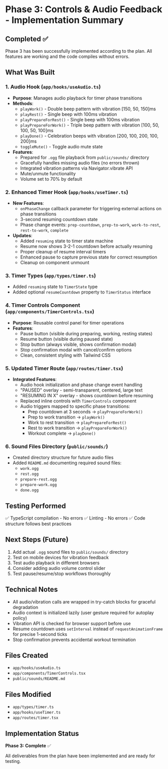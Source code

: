 # Phase 3: Controls & Audio Feedback - Implementation Summary

## Completed ✅

Phase 3 has been successfully implemented according to the plan. All features are working and the code compiles without errors.

## What Was Built

### 1. Audio Hook (`app/hooks/useAudio.ts`)
- **Purpose**: Manages audio playback for timer phase transitions
- **Methods**:
  - `playWork()` - Double beep pattern with vibration [150, 50, 150]ms
  - `playRest()` - Single beep with 100ms vibration
  - `playPrepareForRest()` - Single beep with 100ms vibration
  - `playPrepareForWork()` - Triple beep pattern with vibration [100, 50, 100, 50, 100]ms
  - `playDone()` - Celebration beeps with vibration [200, 100, 200, 100, 200]ms
  - `toggleMute()` - Toggle audio mute state
- **Features**:
  - Prepared for `.ogg` file playback from `public/sounds/` directory
  - Gracefully handles missing audio files (no errors thrown)
  - Integrated vibration patterns via Navigator.vibrate API
  - Mute/unmute functionality
  - Volume set to 70% by default

### 2. Enhanced Timer Hook (`app/hooks/useTimer.ts`)
- **New Features**:
  - `onPhaseChange` callback parameter for triggering external actions on phase transitions
  - 3-second resuming countdown state
  - Phase change events: `prep-countdown`, `prep-to-work`, `work-to-rest`, `rest-to-work`, `complete`
- **Updates**:
  - Added `resuming` state to timer state machine
  - Resume now shows 3-2-1 countdown before actually resuming
  - Proper cleanup of resume interval timers
  - Enhanced pause to capture previous state for correct resumption
  - Cleanup on component unmount

### 3. Timer Types (`app/types/timer.ts`)
- Added `resuming` state to `TimerState` type
- Added optional `resumeCountdown` property to `TimerStatus` interface

### 4. Timer Controls Component (`app/components/TimerControls.tsx`)
- **Purpose**: Reusable control panel for timer operations
- **Features**:
  - Pause button (visible during preparing, working, resting states)
  - Resume button (visible during paused state)
  - Stop button (always visible, shows confirmation modal)
  - Stop confirmation modal with cancel/confirm options
  - Clean, consistent styling with Tailwind CSS

### 5. Updated Timer Route (`app/routes/timer.tsx`)
- **Integrated Features**:
  - Audio hook initialization and phase change event handling
  - "PAUSED" overlay - semi-transparent, centered, large text
  - "RESUMING IN X" overlay - shows countdown before resuming
  - Replaced inline controls with `TimerControls` component
  - Audio triggers mapped to specific phase transitions:
    - Prep countdown at 3 seconds → `playPrepareForWork()`
    - Prep to work transition → `playWork()`
    - Work to rest transition → `playPrepareForRest()`
    - Rest to work transition → `playPrepareForWork()`
    - Workout complete → `playDone()`

### 6. Sound Files Directory (`public/sounds/`)
- Created directory structure for future audio files
- Added `README.md` documenting required sound files:
  - `work.ogg`
  - `rest.ogg`
  - `prepare-rest.ogg`
  - `prepare-work.ogg`
  - `done.ogg`

## Testing Performed

✅ TypeScript compilation - No errors
✅ Linting - No errors
✅ Code structure follows best practices

## Next Steps (Future)

1. Add actual `.ogg` sound files to `public/sounds/` directory
2. Test on mobile devices for vibration feedback
3. Test audio playback in different browsers
4. Consider adding audio volume control slider
5. Test pause/resume/stop workflows thoroughly

## Technical Notes

- All audio/vibration calls are wrapped in try-catch blocks for graceful degradation
- Audio context is initialized lazily (user gesture required for autoplay policy)
- Vibration API is checked for browser support before use
- Resume countdown uses `setInterval` instead of `requestAnimationFrame` for precise 1-second ticks
- Stop confirmation prevents accidental workout termination

## Files Created

- `app/hooks/useAudio.ts`
- `app/components/TimerControls.tsx`
- `public/sounds/README.md`

## Files Modified

- `app/types/timer.ts`
- `app/hooks/useTimer.ts`
- `app/routes/timer.tsx`

## Implementation Status

**Phase 3: Complete** ✅

All deliverables from the plan have been implemented and are ready for testing.

